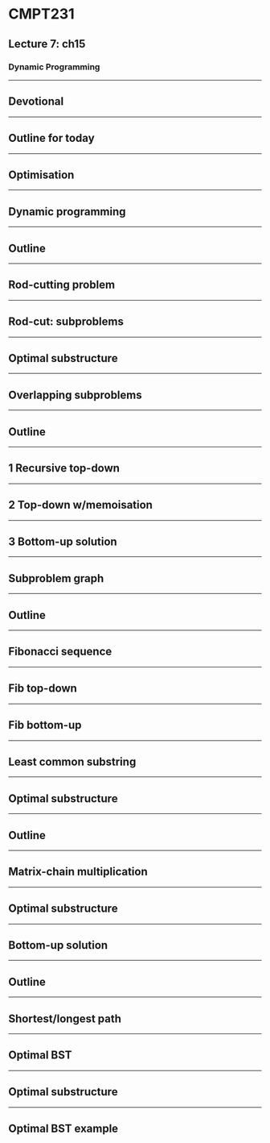 <!-- .slide: data-background-image="https://sermons.seanho.com/img/bg/unsplash-UOwvwZ9Dy6w-hold_hands.jpg" -->
# CMPT231
## Lecture 7: ch15
### Dynamic Programming

---
## Devotional

---
## Outline for today

---
## Optimisation

---
## Dynamic programming

---
## Outline

---
## Rod-cutting problem

---
## Rod-cut: subproblems

---
## Optimal substructure

---
## Overlapping subproblems

---
## Outline

---
## 1 Recursive top-down

---
## 2 Top-down w/memoisation

---
## 3 Bottom-up solution

---
## Subproblem graph

---
## Outline

---
## Fibonacci sequence

---
## Fib top-down

---
## Fib bottom-up

---
## Least common substring

---
## Optimal substructure

---
## Outline

---
## Matrix-chain multiplication

---
## Optimal substructure

---
## Bottom-up solution

---
## Outline

---
## Shortest/longest path

---
## Optimal BST

---
## Optimal substructure

---
## Optimal BST example
